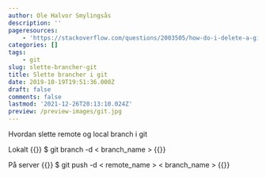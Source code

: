 ```yaml
---
author: Ole Halvor Smylingsås
description: ''
pageresources:
    - 'https://stackoverflow.com/questions/2003505/how-do-i-delete-a-git-branch-locally-and-remotely'
categories: []
tags:
    - git
slug: slette-brancher-git
title: Slette brancher i git
date: 2019-10-19T19:51:36.000Z
draft: false
comments: false
lastmod: '2021-12-26T20:13:10.024Z'
preview: /preview-images/git.jpg
---
```


Hvordan slette remote og local branch i git
<!--more-->

Lokalt
{{<highlight bash>}}
$ git branch -d < branch_name >
{{</highlight>}}

På server
{{<highlight bash>}}
$ git push -d < remote_name > < branch_name >
{{</highlight>}}
